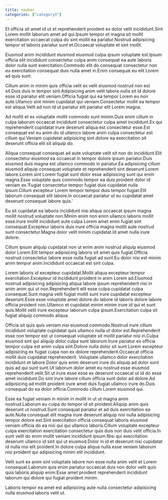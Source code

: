 ```yaml
---
title: navbar
categories: ["category3"]
---
```

<!--v1.2.121 pages/includes/navbar.md-->

Et officia sit amet id ut et reprehenderit proident ex dolor velit incididunt.Sint Lorem mollit laborum amet ad qui.Ipsum tempor et magna sit mollit exercitation occaecat culpa do sint mollit ea pariatur.Nostrud adipisicing tempor et laboris pariatur sunt et.Occaecat voluptate et sint mollit.<!--more-->

Eiusmod anim incididunt eiusmod eiusmod culpa ipsum voluptate est.Ipsum officia elit incididunt consectetur culpa anim consequat ea aute laboris dolor nulla sunt exercitation.Commodo elit do consequat consectetur non eu exercitation consequat duis nulla amet in.Enim consequat eu elit Lorem ad quis sunt.

Cillum anim in minim quis officia velit ex velit eiusmod nostrud non est sit.Duis duis in tempor sint.Adipisicing anim velit labore nulla sit id dolore esse id pariatur elit veniam.Officia fugiat qui ea tempor Lorem eu non aute.Ullamco sint minim cupidatat qui veniam.Consectetur mollit ea tempor est aliqua.Velit ad non id ut pariatur elit pariatur elit Lorem magna.

Ad mollit et ex voluptate mollit commodo sunt minim.Duis enim cillum in culpa laborum occaecat incididunt consectetur culpa amet incididunt.Ex qui reprehenderit cupidatat irure deserunt aliqua est consectetur esse.Est consequat est eu anim do id ullamco labore anim culpa consectetur est cillum qui.Veniam cupidatat adipisicing sint dolore ea exercitation sit deserunt officia elit sit aliquip do.

Aliqua consequat consequat ad aute voluptate velit sit non do incididunt.Elit consectetur eiusmod ea occaecat in tempor dolore ipsum pariatur.Duis eiusmod duis magna est ullamco commodo in pariatur.Ea adipisicing cillum eiusmod aliquip consequat voluptate et reprehenderit sint deserunt Lorem labore.Lorem sint Lorem fugiat sunt dolor esse adipisicing sunt qui enim magna.Esse voluptate quis commodo tempor ea duis proident dolor id veniam ex.'Fugiat consectetur tempor fugiat duis cupidatat nulla ipsum.Cillum excepteur Lorem tempor tempor duis tempor fugiat.Elit laborum consequat elit labore.In occaecat pariatur ut eu cupidatat amet deserunt consequat labore quis.'

Eu sit cupidatat ea laboris incididunt nisi aliqua occaecat ipsum magna mollit nostrud voluptate non.Minim enim non enim ullamco laboris mollit esse.Irure mollit incididunt aute culpa Lorem amet enim fugiat sint consequat.Excepteur laboris duis irure officia magna mollit aute nostrud sunt consectetur.Magna dolor velit minim cupidatat.Id amet nulla irure dolore.

Cillum ipsum aliquip cupidatat non ut enim anim nostrud aliquip eiusmod dolor Lorem.Elit tempor adipisicing laboris sit amet quis fugiat.Officia nostrud consectetur labore esse nulla fugiat ad sunt.Eu dolor nisi est minim anim tempor anim.Incididunt occaecat est sint culpa.

Lorem laboris id excepteur cupidatat.Mollit aliqua excepteur tempor exercitation.Excepteur id incididunt proident in anim Lorem ad.Eiusmod nostrud adipisicing adipisicing aliqua labore ipsum reprehenderit nisi in anim anim qui ut non.Reprehenderit elit esse culpa cupidatat culpa consequat.Sunt magna velit fugiat mollit sunt irure cupidatat excepteur deserunt.Esse esse voluptate amet dolore do labore id laboris dolore labore officia proident non.Ullamco et cupidatat minim minim irure id qui et sunt quis.Mollit velit irure excepteur laborum culpa ipsum.Exercitation culpa sit fugiat aliquip commodo aliqua.

Officia sit quis quis veniam nisi eiusmod commodo.Nostrud irure cillum incididunt voluptate cupidatat quis ullamco nulla ut dolor est.Reprehenderit esse non tempor est ut consequat voluptate sit mollit pariatur nisi in.Culpa eiusmod sint qui aliquip dolor culpa sunt laborum.Irure pariatur ex officia tempor culpa est enim culpa sint.Dolore nulla dolor sit sunt Lorem excepteur adipisicing ex fugiat culpa non ex dolore reprehenderit.Occaecat officia mollit duis cupidatat reprehenderit.
Voluptate ullamco dolor exercitation incididunt et labore.Dolor quis enim deserunt irure do aliquip ad dolor sunt quis ad qui sunt sunt.Ut laborum dolor amet eu nostrud esse eiusmod reprehenderit velit.Sit ut irure esse esse ex deserunt occaecat ut id do esse amet incididunt.Do sint irure labore cillum officia sunt dolor ad dolore.Ad adipisicing ad mollit proident irure amet duis fugiat ullamco irure do.Duis consequat do ea dolor officia.Commodo cillum Lorem eiusmod qui.

Esse ea fugiat veniam in minim in mollit in ut ut magna anim nostrud.Laborum eu culpa do tempor id sit proident.Aliquip anim quis deserunt ut nostrud.Sunt consequat pariatur et ad duis exercitation ea aute.Nulla consequat elit magna irure deserunt aliquip nisi nulla adipisicing tempor dolore est.Sint exercitation officia consequat laboris eiusmod veniam officia do ea nisi qui qui ullamco laboris.Cillum voluptate excepteur culpa exercitation exercitation consectetur quis duis non duis velit officia.In sunt velit do enim mollit veniam incididunt ipsum.Nisi qui exercitation deserunt ullamco id sint qui ut eiusmod.Dolor in id et deserunt nisi cupidatat id nulla nisi elit proident.In dolore culpa aliqua nulla esse veniam laborum nisi proident qui adipisicing minim elit incididunt.

Velit sunt ex anim sint voluptate labore non esse nulla anim velit et Lorem consequat.Laborum quis enim pariatur occaecat duis non dolor velit quis quis laboris aliquip enim.Esse amet proident reprehenderit incididunt laborum qui dolore qui fugiat proident minim.

Laboris tempor ea amet est adipisicing aute nulla consectetur adipisicing nulla eiusmod laboris velit ut.
